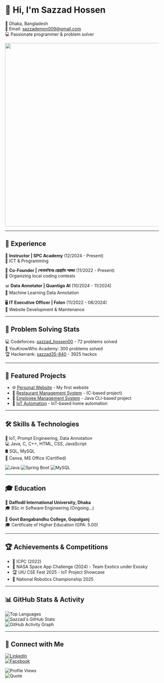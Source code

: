 # 👋 Hi, I'm Sazzad Hossen  

📍 Dhaka, Bangladesh  
📧 Email: sazzademon009@gmail.com  
💻 Passionate programmer & problem solver  

<img src="https://media.giphy.com/media/qgQUggAC3Pfv687qPC/giphy.gif" width="600">

---

## 💼 Experience  
🚀 **Instructor | SPC Academy** (12/2024 - Present)  
🎯 ICT & Programming   

🚀 **Co-Founder | সোনামণিদের প্রোগ্রামিং আড্ডা** (11/2022 - Present)  
🎯 Organizing local coding contests  

📊 **Data Annotator | Quantigo AI** (10/2024 - 11/2024)  
🔹 Machine Learning Data Annotation  

🖥 **IT Executive Officer | Folon** (11/2022 - 08/2024)  
🔹 Website Development & Maintenance  

---

## 🎯 Problem Solving Stats  
💻 Codeforces: [sazzad_hossen00](https://codeforces.com/profile/sazzad_hossen00) - 72 problems solved  
🎯 YouKnowWho Academy: 300 problems solved  
🏆 Hackerrank: [sazzad35-840](https://www.hackerrank.com/sazzad35-840) - 3925 hackos  

---

## 🚀 Featured Projects  
- 🌐 [Personal Website](https://github.com/hossentahir/web-portfolio) - My first website  
- 📂 [Restaurant Management System](https://github.com/hossentahir/restaurant-management) - (C-based project)  
- 🏢 [Employee Management System](https://github.com/hossentahir/Employee-Management-System-CLI-Application) - Java CLI-based project  
- 🔌 [IoT Automation](https://github.com/hossentahir/iot-automation) - IoT-based home automation  

---

## 🛠 Skills & Technologies  
🚀 IoT, Prompt Engineering, Data Annotation  
💻 Java, C, C++, HTML, CSS, JavaScript  
🛢 SQL, MySQL  
🎨 Canva, MS Office (Certified)  

![Java](https://img.shields.io/badge/Java-ED8B00?style=for-the-badge&logo=java&logoColor=white)
![Spring Boot](https://img.shields.io/badge/Spring%20Boot-6DB33F?style=for-the-badge&logo=spring-boot&logoColor=white)
![MySQL](https://img.shields.io/badge/MySQL-00000F?style=for-the-badge&logo=mysql&logoColor=white)

---

## 🎓 Education  
📍 **Daffodil International University, Dhaka**  
🎓 BSc in Software Engineering (Ongoing...)  

📍 **Govt Bangabandhu College, Gopalganj**  
🎓 Certificate of Higher Education (GPA: 5.00)  

---

## 🏆 Achievements & Competitions  
- 🏅 ICPC (2022)  
- 🚀 NASA Space App Challenge (2024) - Team Exotics under Exosky  
- 🏆 UIU CSE Fest 2025 - IoT Project Showcase  
- 🤖 National Robotics Championship 2025  

---

## 📊 GitHub Stats & Activity  
![Top Languages](https://github-readme-stats.vercel.app/api/top-langs/?username=sazzad-hossen&layout=compact&theme=vision-friendly-dark)  
![Sazzad's GitHub Stats](https://github-readme-stats.vercel.app/api?username=sazzad-hossen&show_icons=true&theme=radical)  
![GitHub Activity Graph](https://github-readme-activity-graph.vercel.app/graph?username=sazzad-hossen&theme=react-dark)


---

## 🔗 Connect with Me  
[![LinkedIn](https://img.shields.io/badge/LinkedIn-Connect-blue?style=flat&logo=linkedin)](https://www.linkedin.com/in/sazzad-hossen-646bb0233)  
[![Facebook](https://img.shields.io/badge/Facebook-Profile-blue?style=flat&logo=facebook)](https://www.facebook.com/emon.mia.9)  

![Profile Views](https://komarev.com/ghpvc/?username=sazzad-hossen&label=Profile%20Views&color=blue&style=plastic)  
![Quote](https://quotes-github-readme.vercel.app/api?type=horizontal&theme=radical)
